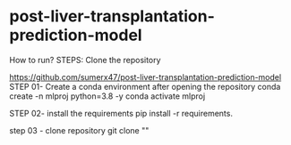 # post-liver-transplantation-prediction-model

How to run?
STEPS:
Clone the repository

https://github.com/sumerx47/post-liver-transplantation-prediction-model
STEP 01- Create a conda environment after opening the repository
conda create -n mlproj python=3.8 -y
conda activate mlproj

STEP 02- install the requirements
pip install -r requirements.

step 03 - clone repository
git clone ""





